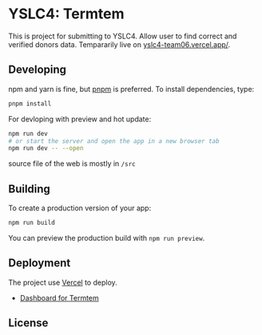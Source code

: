 # YSLC4: Termtem
This is project for submitting to YSLC4. Allow user to find correct and verified donors data. Tempararily live on [yslc4-team06.vercel.app/](https://yslc4-team06.vercel.app/).
## Developing

npm and yarn is fine, but [pnpm][pnpm] is preferred. To install dependencies, type:

```bash
pnpm install
```

For devloping with preview and hot update:
```bash
npm run dev
# or start the server and open the app in a new browser tab
npm run dev -- --open
```
source file of the web is mostly in `/src`

## Building

To create a production version of your app:

```bash
npm run build
```

You can preview the production build with `npm run preview`.
## Deployment
The project use [Vercel](https://vercel.com) to deploy.
- [Dashboard for Termtem](https://vercel.com/ptsgrn/yslc4)

## License


[pnpm]: https://pnpm.io